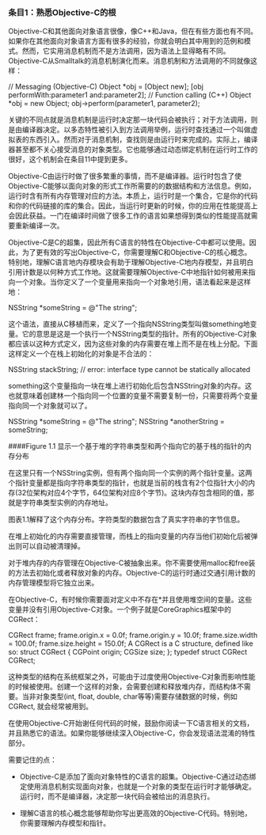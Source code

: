 ### 条目1：熟悉Objective-C的根

Objective-C和其他面向对象语言很像，像C++和Java，但在有些方面也有不同。如果你在其他面向对象语言方面有很多的经验，你就会明白其中用到的范例和模式。然而，它实用消息机制而不是方法调用，因为语法上显得略有不同。Objective-C从Smalltalk的消息机制演化而来。消息机制和方法调用的不同就像这样：

// Messaging (Objective-C)Object *obj = [Object new];[obj performWith:parameter1 and:parameter2];// Function calling (C++)Object *obj = new Object;obj->perform(parameter1, parameter2);
关键的不同点就是消息机制是运行时决定那一块代码会被执行；对于方法调用，则是由编译器决定。以多态特性被引入到方法调用举例，运行时查找通过一个叫做虚拟表的东西引入。然而对于消息机制，查找则是由运行时来完成的。实际上，编译器甚至都不关心接受消息的对象类型。它也能够通过动态绑定机制在运行时工作的很好，这个机制会在条目11中提到更多。
Objective-C由运行时做了很多繁重的事情，而不是编译器。运行时包含了使Objective-C能够以面向对象的形式工作所需要的的数据结构和方法信息。例如，运行时含有所有内存管理对应的方法。本质上，运行时是一个集合，它是你的代码和你的代码链接的库的集合。因此，当运行时更新的时候，你的应用在性能提高上会因此获益。一门在编译时间做了很多工作的语言如果想得到类似的性能提高就需要重新编译一次。
Objective-C是C的超集，因此所有C语言的特性在Objective-C中都可以使用。因此，为了更有效的写出Objective-C，你需要理解C和Objective-C的核心概念。特别地，理解C语言地内存模块会有助于理解Objective-C地内存模型，并且明白引用计数是以何种方式工作地。这就需要理解Objective-C中地指针如何被用来指向一个对象。当你定义了一个变量用来指向一个对象地引用，语法看起来是这样地：
NSString *someString = @"The string";
这个语法，直接从C移植而来，定义了一个指向NSString类型叫做something地变量。它的意思是这是一个执行一个NSString类型的指针。所有的Objective-C对象都应该以这种方式定义，因为这些对象的内存需要在堆上而不是在栈上分配。下面这样定义一个在栈上初始化的对象是不合法的：
NSString stackString;// error: interface type cannot be statically allocated
something这个变量指向一块在堆上进行初始化后包含NSString对象的内存。这也就意味着创建林一个指向同一个位置的变量不需要复制一份，只需要将两个变量指向同一个对象就可以了。
NSString *someString = @"The string";NSString *anotherString = someString;
####Figure 1.1 显示一个基于堆的字符串类型和两个指向它的基于栈的指针的内存分布
在这里只有一个NSString实例，但有两个指向同一个实例的两个指针变量。这两个指针变量都是指向字符串类型的指针，也就是当前的栈含有2个位指针大小的内存(32位架构对应4个字节，64位架构对应8个字节)。这块内存包含相同的值，那就是字符串类型实例的内存地址。
图表1.1解释了这个内存分布。字符类型的数据包含了真实字符串的字节信息。
在堆上初始化的内存需要直接管理，而栈上的指向变量的内存当他们初始化后被弹出则可以自动被清理掉。
对于堆内存的内存管理在Objective-C被抽象出来。你不需要使用malloc和free装的方法去初始化或者释放对象的内存。Objective-C的运行时通过交通引用计数的内存管理模型将它独立出来。
在Objective-C，有时候你需要面对定义中不存在*并且使用堆空间的变量。这些变量并没有引用Objective-C对象。一个例子就是CoreGraphics框架中的CGRect：CGRect frame;frame.origin.x = 0.0f;frame.origin.y = 10.0f;frame.size.width = 100.0f;frame.size.height = 150.0f;A CGRect is a C structure, defined like so:struct CGRect {  CGPoint origin;  CGSize size;};typedef struct CGRect CGRect;
这种类型的结构在系统框架之外，可能由于过度使用Objective-C对象而影响性能的时候被使用。创建一个这样的对象，会需要创建和释放堆内存，而结构体不需要。当非对象类型(int, float, double, char等等)需要存储数据的时候，例如CGRect, 就会经常被用到。
在使用Objective-C开始谢任何代码的时候，鼓励你阅读一下C语言相关的文档，并且熟悉它的语法。如果你能够继续深入Objective-C，你会发现语法混淆的特性部分。
需要记住的点：
* Objective-C是添加了面向对象特性的C语言的超集。Objective-C通过动态绑定使用消息机制实现面向对象，也就是一个对象的类型在运行时才能够确定。运行时，而不是编译器，决定那一块代码会被给出的消息执行。
* 理解C语言的核心概念能够帮助你写出更高效的Objective-C代码。特别地，你需要理解内存模型和指针。